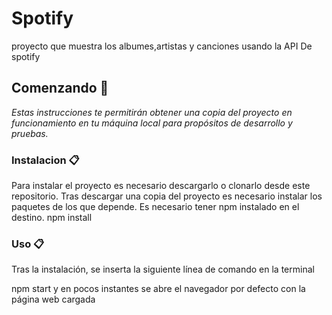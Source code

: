 # Spotify

proyecto que muestra los albumes,artistas y canciones usando la API De spotify

## Comenzando 🚀

_Estas instrucciones te permitirán obtener una copia del proyecto en funcionamiento en tu máquina local para propósitos de desarrollo y pruebas._


### Instalacion 📋
Para instalar el proyecto es necesario descargarlo o clonarlo desde este repositorio.
Tras descargar una copia del proyecto es necesario instalar los paquetes de los que depende. Es necesario tener npm instalado en el destino.
npm install

### Uso 📋
Tras la instalación, se inserta la siguiente línea de comando en la terminal

npm start
y en pocos instantes se abre el navegador por defecto con la página web cargada